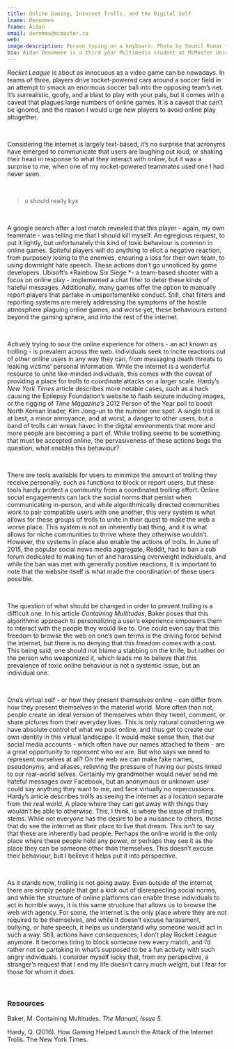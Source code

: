 ```yaml
---
title: Online Gaming, Internet Trolls, and the Digital Self
lname: Denommee
fname: Aidan
email: denomma@mcmaster.ca
web:
image-description: Person typing on a keyboard. Photo by Soumil Kumar from Pexels
bio: Aidan Denommee is a third year Multimedia student at McMaster University, and enjoys playing online video games when he isn’t being yelled at by his teammates.
---
```


*Rocket League* is about as innocuous as a video game can be nowadays. In teams
of three, players drive rocket-powered cars around a soccer field in an attempt
to smack an enormous soccer ball into the opposing team’s net. It’s
surrealistic, goofy, and a blast to play with your pals, but it comes with a
caveat that plagues large numbers of online games. It is a caveat that can’t be
ignored, and the reason I would urge new players to avoid online play
altogether.

 

Considering the internet is largely text-based, it’s no surprise that acronyms
have emerged to communicate that users are laughing out loud, or shaking their
head in response to what they interact with online, but it was a surprise to me,
when one of my rocket-powered teammates used one I had never seen.

 

>   u should really kys

 

A google search after a lost match revealed that this player - again, my own
teammate - was telling me that I should kill myself. An egregious request, to
put it lightly, but unfortunately this kind of toxic behaviour is common in
online games. Spiteful players will do anything to elicit a negative reaction,
from purposely losing to the enemies, ensuring a loss for their own team, to
using downright hate speech. These actions don’t go unnoticed by game
developers. Ubisoft’s *Rainbow Six Siege *- a team-based shooter with a focus on
online play - implemented a chat filter to deter these kinds of hateful
messages. Additionally, many games offer the option to manually report players
that partake in unsportsmanlike conduct. Still, chat filters and reporting
systems are merely addressing the symptoms of the hostile atmosphere plaguing
online games, and worse yet, these behaviours extend beyond the gaming sphere,
and into the rest of the internet.

 

Actively trying to sour the online experience for others - an act known as
trolling - is prevalent across the web. Individuals seek to incite reactions out
of other online users in any way they can, from messaging death threats to
leaking victims’ personal information. While the internet is a wonderful
resource to unite like-minded individuals, this comes with the caveat of
providing a place for trolls to coordinate attacks on a larger scale. Hardy’s
*New York Times* article describes more notable cases, such as a hack causing
the Epilepsy Foundation’s website to flash seizure inducing images, or the
rigging of *Time Magazine’s* 2012 Person of the Year poll to boost North Korean
leader, Kim Jong-un to the number one spot. A single troll is at best, a minor
annoyance, and at worst, a danger to other users, but a band of trolls can wreak
havoc in the digital environments that more and more people are becoming a part
of. While trolling seems to be something that must be accepted online, the
pervasiveness of these actions begs the question, what enables this behaviour?

 

There are tools available for users to minimize the amount of trolling they
receive personally, such as functions to block or report users, but these tools
hardly protect a community from a coordinated trolling effort. Online social
engagements can lack the social norms that persist when communicating in-person,
and while algorithmically directed communities work to pair compatible users
with one another, this very system is what allows for these groups of trolls to
unite in their quest to make the web a worse place. This system is not an
inherently bad thing, and it is what allows for niche communities to thrive
where they otherwise wouldn’t. However, the systems in place also enable the
actions of trolls. In June of 2015, the popular social news media aggregate,
Reddit, had to ban a sub forum dedicated to making fun of and harassing
overweight individuals, and while the ban was met with generally positive
reactions, it is important to note that the website itself is what made the
coordination of these users possible.

 

The question of what should be changed in order to prevent trolling is a
difficult one. In his article *Containing Multitudes*, Baker poses that this
algorithmic approach to personalizing a user’s experience empowers them to
interact with the people they would like to. One could even say that this
freedom to browse the web on one’s own terms is the driving force behind the
internet, but there is no denying that this freedom comes with a cost. This
being said, one should not blame a stabbing on the knife, but rather on the
person who weaponized it, which leads me to believe that this prevalence of
toxic online behaviour is not a systemic issue, but an individual one.

 

One’s virtual self - or how they present themselves online - can differ from how
they present themselves in the material world. More often than not, people
create an ideal version of themselves when they tweet, comment, or share
pictures from their everyday lives. This is only natural considering we have
absolute control of what we post online, and thus get to create our own identity
in this virtual landscape. It would make sense then, that our social media
accounts - which often have our names attached to them - are a great opportunity
to represent who we are. But who says we need to represent ourselves at all? On
the web we can make fake names, pseudonyms, and aliases, relieving the pressure
of having our posts linked to our real-world selves. Certainly my grandmother
would never send me hateful messages over Facebook, but an anonymous or unknown
user could say anything they want to me, and face virtually no repercussions.
Hardy’s article describes trolls as seeing the internet as a location separate
from the real world. A place where they can get away with things they wouldn’t
be able to otherwise. This, I think, is where the issue of trolling stems. While
not everyone has the desire to be a nuisance to others, those that do see the
internet as their place to live that dream. This isn’t to say that these are
inherently bad people. Perhaps the online world is the only place where these
people hold any power, or perhaps they see it as the place they can be someone
other than themselves. This doesn’t excuse their behaviour, but I believe it
helps put it into perspective.

 

As it stands now, trolling is not going away. Even outside of the internet,
there are simply people that get a kick out of disrespecting social norms, and
while the structure of online platforms can enable these individuals to act in
horrible ways, it is this same structure that allows us to browse the web with
agency. For some, the internet is the only place where they are not required to
be themselves, and while it doesn’t excuse harassment, bullying, or hate speech,
it helps us understand why someone would act in such a way. Still, actions have
consequences; I don’t play Rocket League anymore. It becomes tiring to block
someone new every match, and I’d rather not be partaking in what’s supposed to
be a fun activity with such angry individuals. I consider myself lucky that,
from my perspective, a stranger’s request that I end my life doesn’t carry much
weight, but I fear for those for whom it does.

 

### Resources

Baker, M. Containing Multitudes. *The Manual, Issue 5.*

Hardy, Q. (2016). How Gaming Helped Launch the Attack of the Internet Trolls.
The New York Times.
